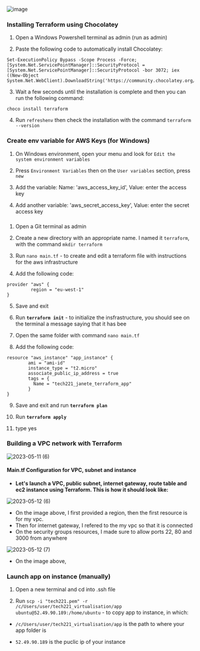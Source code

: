 
![image](https://github.com/janeteneto/IaC/assets/129942042/5d473528-70e8-4df9-b774-a9bbe70db69f)

### Installing Terraform using Chocolatey

1. Open a Windows Powershell terminal as admin (run as admin)

2. Paste the following code to automatically install Chocolatey:
````
Set-ExecutionPolicy Bypass -Scope Process -Force; [System.Net.ServicePointManager]::SecurityProtocol = [System.Net.ServicePointManager]::SecurityProtocol -bor 3072; iex ((New-Object System.Net.WebClient).DownloadString('https://community.chocolatey.org/install.ps1'))
````

3. Wait a few seconds until the installation is complete and then you can run the following command:
````
choco install terraform
````

4. Run `refreshenv` then check the installation with the command `terraform --version`

### Create env variable for AWS Keys (for Windows)

1. On Windows environment, open your menu and look for `Edit the system environment variables`

2. Press `Environment Variables` then on the `User variables` section, press `new`

3. Add the variable: Name: 'aws_access_key_id', Value: enter the access key

4. Add another variable: 'aws_secret_access_key', Value: enter the secret access key

###

1. Open a Git terminal as admin

2. Create a new directory with an appropriate name. I named it `terraform`, with the command `mkdir terraform`

3. Run `nano main.tf` - to create and edit a terraform file with instructions for the aws infrastructure

4. Add the following code:
````
provider "aws" {
         region = "eu-west-1"
}
````

5. Save and exit

6. Run **`terraform init`** - to initialize the insfrastructure, you should see on the terminal a message saying that it has bee

7. Open the same folder with command `nano main.tf`

8. Add the following code:
````
resource "aws_instance" "app_instance" {
        ami = "ami-id"
        instance_type = "t2.micro"
        associate_public_ip_address = true
        tags = {
          Name = "tech221_janete_terraform_app"
        }
}
````

9. Save and exit and run **`terraform plan`**

10. Run **`terraform apply`**

11. type yes

### Building a VPC network with Terraform

![2023-05-11 (6)](https://github.com/janeteneto/IaC/assets/129942042/49dd639b-3384-4734-a4b3-96d0ca191ac3)

#### Main.tf Configuration for VPC, subnet and instance

- **Let's launch a VPC,  public subnet, internet gateway, route table and ec2 instance using Terraform. This is how it should look like:**

![2023-05-12 (6)](https://github.com/janeteneto/IaC/assets/129942042/6b95bcbd-86d9-4fd9-8f60-f304924a111b)
 
 - On the image above, I first provided a region, then the first resource is for my vpc.
 - Then for internet gateway, I refered to the my vpc so that it is connected
 - On the security groups resources, I made sure to allow ports 22, 80 and 3000 from anywhere

![2023-05-12 (7)](https://github.com/janeteneto/IaC/assets/129942042/c5c3aef0-8cd6-4442-b87a-59ea1049c78d)

- On the image above, 
### Launch app on instance (manually)

1. Open a new terminal and cd into .ssh file

2. Run `scp -i "tech221.pem" -r /c/Users/user/tech221_virtualisation/app ubuntu@52.49.90.189:/home/ubuntu` - to copy app to instance, in which:

- `/c/Users/user/tech221_virtualisation/app` is the path to where your app folder is

- `52.49.90.189` is the puclic ip of your instance

